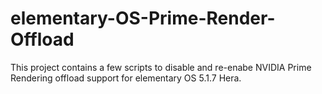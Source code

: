 # elementary-OS-Prime-Render-Offload
This project contains a few scripts to disable and re-enabe NVIDIA Prime Rendering offload support for elementary OS 5.1.7 Hera.
